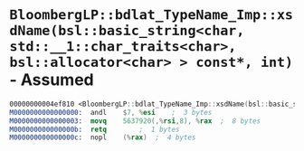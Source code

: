 # `BloombergLP::bdlat_TypeName_Imp::xsdName(bsl::basic_string<char, std::__1::char_traits<char>, bsl::allocator<char> > const*, int)` - Assumed

```nasm
00000000004ef810 <BloombergLP::bdlat_TypeName_Imp::xsdName(bsl::basic_string<char, std::__1::char_traits<char>, bsl::allocator<char> > const*, int)>:
M0000000000000000:	andl	$7, %esi	;  3 bytes
M0000000000000003:	movq	5637920(,%rsi,8), %rax	;  8 bytes
M000000000000000b:	retq		;  1 bytes
M000000000000000c:	nopl	(%rax)	;  4 bytes
```
